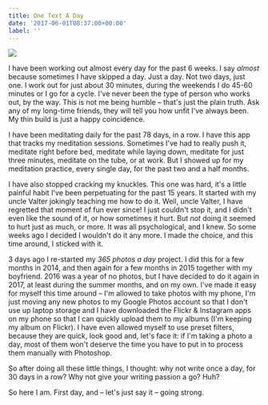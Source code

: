 ```yaml
---
title: One Text A Day
date: '2017-06-01T08:37:00+00:00'
label: ''
---
```



![](/uploads/2017/06/01/thought-catalog-214785.jpg)

I have been working out almost every day for the past 6 weeks. I say *almost* because sometimes I have skipped a day. Just a day. Not two days, just one. I work out for just about 30 minutes, during the weekends I do 45-60 minutes or I go for a cycle. I've never been the type of person who works out, by the way. This is not me being humble – that's just the plain truth. Ask any of my long-time friends, they will tell you how unfit I've always been. My thin build is just a happy coincidence.

I have been meditating daily for the past 78 days, in a row. I have this app that tracks my meditation sessions. Sometimes I've had to really push it, meditate right before bed, meditate while laying down, meditate for just three minutes, meditate on the tube, or at work. But I showed up for my meditation practice, every single day, for the past two and a half months.

I have also stopped cracking my knuckles. This one was hard, it's a little painful habit I've been perpetuating for the past 15 years. It started with my uncle Valter jokingly teaching me how to do it. Well, uncle Valter, I have regretted that moment of fun ever since! I just couldn't stop it, and I didn't even like the sound of it, or how sometimes it hurt. But *not* doing it seemed to hurt just as much, or more. It was all psychological, and I knew. So some weeks ago I decided I wouldn't do it any more. I made the choice, and this time around, I sticked with it.

3 days ago I re-started my *365 photos a day* project. I did this for a few months in 2014, and then again for a few months in 2015 together with my boyfriend. 2016 was a year of no photos, but I have decided to do it again in 2017, at least during the summer months, and on my own. I've made it easy for myself this time around – I'm allowed to take photos with my phone, I'm just moving any new photos to my Google Photos account so that I don't use up laptop storage and I have downloaded the Flickr & Instagram apps on my phone so that I can quickly upload them to my albums (I'm keeping my album on Flickr). I have even allowed myself to use preset filters, because they are quick, look good and, let's face it: if I'm taking a photo a day, most of them won't deserve the time you have to put in to process them manually with Photoshop.

So after doing all these little things, I thought: why not write once a day, for 30 days in a row? Why not give your writing passion a go? Huh?

So here I am. First day, and – let's just say it – going strong.

